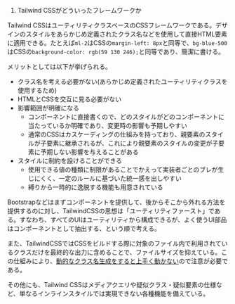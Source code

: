 1. Tailwind CSSがどういったフレームワークか

Tailwind CSSはユーティリティクラスベースのCSSフレームワークである。デザインのスタイルをあらかじめ定義されたクラス名などを使用して直接HTML要素に適用できる。たとえば`ml-2`はCSSの`margin-left: 8px`と同等で、`bg-blue-500`はCSSの`background-color: rgb(59 130 246);`と同等であり、簡潔に書ける。

メリットとしては以下が挙げられる。

- クラス名を考える必要がない(あらかじめ定義されたユーティリティクラスを使用するため)
- HTMLとCSSを交互に見る必要がない
- 影響範囲が明確になる
    - コンポーネントに直接書くので、どのスタイルがどのコンポーネントに当たっているか明確であり、変更時の影響も予期しやすい
    - 通常のCSSはカスケーディングの仕組みを持っており、親要素のスタイルが子要素に継承されるが、これにより親要素のスタイルの変更が子要素に予期しない影響を与えることがある
- スタイルに制約を設けることができる
    - 使用できる値の種類に制限があることでかえって実装者ごとのブレが生じにくく、一定のルールに基づいた統一感を出しやすい
    - 縛りから一時的に逸脱する機能も用意されている

Bootstrapなどはまずコンポーネントを提供して、後からそこから外れる方法を提供するのに対し、TailwindCSSの思想は「ユーティリティファースト」である。すなわち、すべてのUIはユーティリティから構成できるが、よく使うUI部品はコンポーネントとして抽出する、という順で考える。

また、TailwindCSSではCSSをビルドする際に対象のファイル内で利用されているクラスだけを最終的な出力に含めることで、ファイルサイズを抑えている。この仕組みにより、[動的なクラス名生成をすると上手く動かない](https://tailwindcss.com/docs/content-configuration#dynamic-class-names)ので注意が必要である。

その他にも、Tailwind CSSはメディアクエリや疑似クラス・疑似要素の仕様など、単なるインラインスタイルでは実現できない各種機能を備えている。